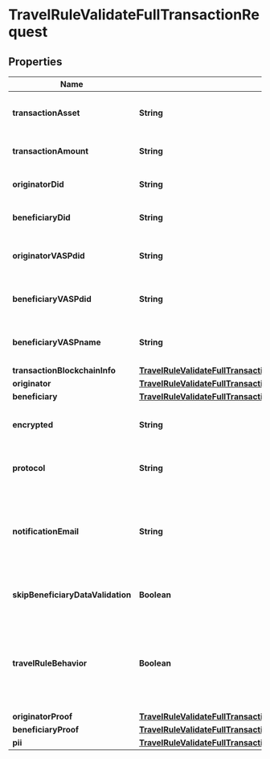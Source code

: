 

# TravelRuleValidateFullTransactionRequest


## Properties

| Name | Type | Description | Notes |
|------------ | ------------- | ------------- | -------------|
|**transactionAsset** | **String** | The asset involved in the transaction |  |
|**transactionAmount** | **String** | The amount of the transaction |  |
|**originatorDid** | **String** | The DID of the transaction originator |  |
|**beneficiaryDid** | **String** | The DID of the transaction beneficiary |  |
|**originatorVASPdid** | **String** | The VASP ID of the transaction originator |  |
|**beneficiaryVASPdid** | **String** | The VASP ID of the transaction beneficiary |  |
|**beneficiaryVASPname** | **String** | The name of the VASP acting as the beneficiary |  |
|**transactionBlockchainInfo** | [**TravelRuleValidateFullTransactionRequestTransactionBlockchainInfo**](TravelRuleValidateFullTransactionRequestTransactionBlockchainInfo.md) |  |  |
|**originator** | [**TravelRuleValidateFullTransactionRequestOriginator**](TravelRuleValidateFullTransactionRequestOriginator.md) |  |  |
|**beneficiary** | [**TravelRuleValidateFullTransactionRequestBeneficiary**](TravelRuleValidateFullTransactionRequestBeneficiary.md) |  |  |
|**encrypted** | **String** | Encrypted data related to the transaction |  |
|**protocol** | **String** | The protocol used to perform the travel rule |  |
|**notificationEmail** | **String** | The email address where a notification should be sent upon completion of the travel rule |  |
|**skipBeneficiaryDataValidation** | **Boolean** | Whether to skip validation of beneficiary data |  |
|**travelRuleBehavior** | **Boolean** | Whether to check if the transaction is a TRAVEL_RULE in the beneficiary VASP&#39;s jurisdiction |  |
|**originatorProof** | [**TravelRuleValidateFullTransactionRequestOriginatorProof**](TravelRuleValidateFullTransactionRequestOriginatorProof.md) |  |  |
|**beneficiaryProof** | [**TravelRuleValidateFullTransactionRequestBeneficiaryProof**](TravelRuleValidateFullTransactionRequestBeneficiaryProof.md) |  |  |
|**pii** | [**TravelRuleValidateFullTransactionRequestPii**](TravelRuleValidateFullTransactionRequestPii.md) |  |  |



